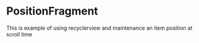 # PositionFragment
This is example of using recyclerview and maintenance an item position at scroll time

